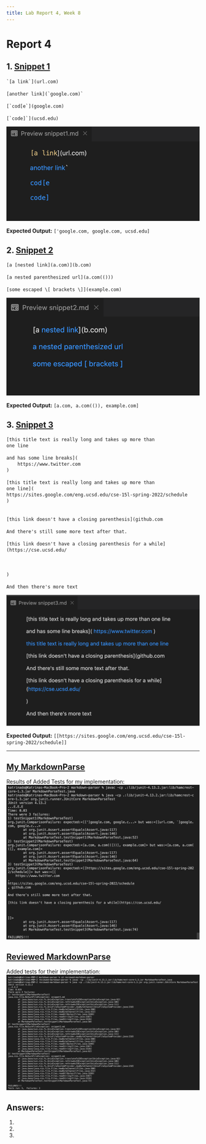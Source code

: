 ```yaml
---
title: Lab Report 4, Week 8
---
```


# Report 4

## 1. [Snippet 1](https://katrinado.github.io/cse15l-lab-reports/snippets/snippet1.html)
```
`[a link`](url.com)

[another link](`google.com)`

[`cod[e`](google.com)

[`code]`](ucsd.edu)
```
![Image](/labpics4/preview1.png)

**Expected Output:** `['google.com, google.com, ucsd.edu]`



## 2. [Snippet 2](https://katrinado.github.io/cse15l-lab-reports/snippets/snippet2.html)
```
[a [nested link](a.com)](b.com)

[a nested parenthesized url](a.com(()))

[some escaped \[ brackets \]](example.com)
```
![Image](/labpics4/preview2.png)

**Expected Output:** `[a.com, a.com(()), example.com]`




## 3. [Snippet 3](https://katrinado.github.io/cse15l-lab-reports/snippets/snippet3.html)
```
[this title text is really long and takes up more than
one line

and has some line breaks](
    https://www.twitter.com
)

[this title text is really long and takes up more than
one line](
https://sites.google.com/eng.ucsd.edu/cse-15l-spring-2022/schedule
)


[this link doesn't have a closing parenthesis](github.com

And there's still some more text after that.

[this link doesn't have a closing parenthesis for a while](https://cse.ucsd.edu/



)

And then there's more text
```
![Image](/labpics4/preview3.png)

**Expected Output:** `[[https://sites.google.com/eng.ucsd.edu/cse-15l-spring-2022/schedule]]`

---

## [My MarkdownParse](https://github.com/katrinado/markdown-parser)

Results of Added Tests for my implementation:
![Image](/labpics4/mine.png)


## [Reviewed MarkdownParse](https://github.com/ezh247467/markdown-parser)

Added tests for their implementation:
![Image](/labpics4/reviewed.png)

## Answers:
1.
2.
3.


